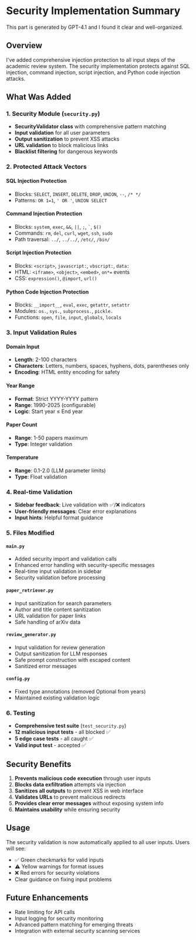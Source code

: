 # Security Implementation Summary
This part is generated by GPT-4.1 and I found it clear and well-organized.

## Overview
I've added comprehensive injection protection to all input steps of the academic review system. The security implementation protects against SQL injection, command injection, script injection, and Python code injection attacks.

## What Was Added

### 1. Security Module (`security.py`)
- **SecurityValidator class** with comprehensive pattern matching
- **Input validation** for all user parameters
- **Output sanitization** to prevent XSS attacks
- **URL validation** to block malicious links
- **Blacklist filtering** for dangerous keywords

### 2. Protected Attack Vectors

#### SQL Injection Protection
- Blocks: `SELECT`, `INSERT`, `DELETE`, `DROP`, `UNION`, `--`, `/* */`
- Patterns: `OR 1=1`, `' OR '`, `UNION SELECT`

#### Command Injection Protection  
- Blocks: `system`, `exec`, `&&`, `||`, `;`, `` ` ``, `$()`
- Commands: `rm`, `del`, `curl`, `wget`, `ssh`, `sudo`
- Path traversal: `../`, `../../`, `/etc/`, `/bin/`

#### Script Injection Protection
- Blocks: `<script>`, `javascript:`, `vbscript:`, `data:`
- HTML: `<iframe>`, `<object>`, `<embed>`, `on*=` events
- CSS: `expression()`, `@import`, `url()`

#### Python Code Injection Protection
- Blocks: `__import__`, `eval`, `exec`, `getattr`, `setattr`
- Modules: `os.`, `sys.`, `subprocess.`, `pickle.`
- Functions: `open`, `file`, `input`, `globals`, `locals`

### 3. Input Validation Rules

#### Domain Input
- **Length**: 2-100 characters
- **Characters**: Letters, numbers, spaces, hyphens, dots, parentheses only
- **Encoding**: HTML entity encoding for safety

#### Year Range
- **Format**: Strict YYYY-YYYY pattern
- **Range**: 1990-2025 (configurable)
- **Logic**: Start year ≤ End year

#### Paper Count
- **Range**: 1-50 papers maximum
- **Type**: Integer validation

#### Temperature
- **Range**: 0.1-2.0 (LLM parameter limits)
- **Type**: Float validation

### 4. Real-time Validation
- **Sidebar feedback**: Live validation with ✅/❌ indicators
- **User-friendly messages**: Clear error explanations
- **Input hints**: Helpful format guidance

### 5. Files Modified

#### `main.py`
- Added security import and validation calls
- Enhanced error handling with security-specific messages
- Real-time input validation in sidebar
- Security validation before processing

#### `paper_retriever.py`
- Input sanitization for search parameters
- Author and title content sanitization
- URL validation for paper links
- Safe handling of arXiv data

#### `review_generator.py`
- Input validation for review generation
- Output sanitization for LLM responses
- Safe prompt construction with escaped content
- Sanitized error messages

#### `config.py`
- Fixed type annotations (removed Optional from years)
- Maintained existing validation logic

### 6. Testing
- **Comprehensive test suite** (`test_security.py`)
- **12 malicious input tests** - all blocked ✅
- **5 edge case tests** - all caught ✅
- **Valid input test** - accepted ✅

## Security Benefits

1. **Prevents malicious code execution** through user inputs
2. **Blocks data exfiltration** attempts via injection
3. **Sanitizes all outputs** to prevent XSS in web interface
4. **Validates URLs** to prevent malicious redirects
5. **Provides clear error messages** without exposing system info
6. **Maintains usability** while ensuring security

## Usage
The security validation is now automatically applied to all user inputs. Users will see:
- ✅ Green checkmarks for valid inputs
- ⚠️ Yellow warnings for format issues  
- ❌ Red errors for security violations
- Clear guidance on fixing input problems

## Future Enhancements
- Rate limiting for API calls
- Input logging for security monitoring
- Advanced pattern matching for emerging threats
- Integration with external security scanning services
